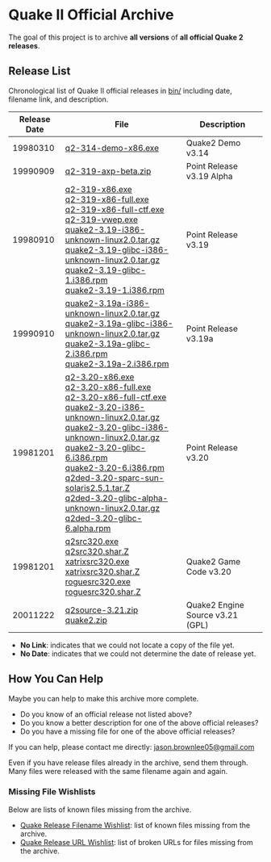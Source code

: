 # Quake II Official Archive

The goal of this project is to archive **all versions** of **all official Quake 2 releases**.

## Release List

Chronological list of Quake II official releases in [bin/](bin/) including date, filename link, and description.

Release Date | File | Description
--- | --- | ---
19980310 | [q2-314-demo-x86.exe](bin/q2-314-demo-x86.exe) | Quake2 Demo v3.14
19990909 | [q2-319-axp-beta.zip](bin/q2-319-axp-beta.zip) | Point Release v3.19 Alpha
19980910 | [q2-319-x86.exe](bin/q2-319-x86.exe)<br>[q2-319-x86-full.exe](bin/q2-319-x86-full.exe)<br>[q2-319-x86-full-ctf.exe](bin/q2-319-x86-full-ctf.exe)<br>[q2-319-vwep.exe](bin/q2-319-vwep.exe)<br>[quake2-3.19-i386-unknown-linux2.0.tar.gz](bin/quake2-3.19-i386-unknown-linux2.0.tar.gz)<br>[quake2-3.19-glibc-i386-unknown-linux2.0.tar.gz](bin/quake2-3.19-glibc-i386-unknown-linux2.0.tar.gz)<br>[quake2-3.19-glibc-1.i386.rpm](bin/quake2-3.19-glibc-1.i386.rpm)<br>[quake2-3.19-1.i386.rpm](bin/quake2-3.19-1.i386.rpm) | Point Release v3.19
19990910 | [quake2-3.19a-i386-unknown-linux2.0.tar.gz](bin/quake2-3.19a-i386-unknown-linux2.0.tar.gz)<br>[quake2-3.19a-glibc-i386-unknown-linux2.0.tar.gz](bin/quake2-3.19a-glibc-i386-unknown-linux2.0.tar.gz)<br>[quake2-3.19a-glibc-2.i386.rpm](bin/quake2-3.19a-glibc-2.i386.rpm)<br>[quake2-3.19a-2.i386.rpm](bin/quake2-3.19a-2.i386.rpm) | Point Release v3.19a
19981201 | [q2-3.20-x86.exe](bin/q2-3.20-x86.exe)<br>[q2-3.20-x86-full.exe](bin/q2-3.20-x86-full.exe)<br>[q2-3.20-x86-full-ctf.exe](bin/q2-3.20-x86-full-ctf.exe)<br>[quake2-3.20-i386-unknown-linux2.0.tar.gz](bin/quake2-3.20-i386-unknown-linux2.0.tar.gz)<br>[quake2-3.20-glibc-i386-unknown-linux2.0.tar.gz](bin/quake2-3.20-glibc-i386-unknown-linux2.0.tar.gz)<br>[quake2-3.20-glibc-6.i386.rpm](bin/quake2-3.20-glibc-6.i386.rpm)<br>[quake2-3.20-6.i386.rpm](bin/quake2-3.20-6.i386.rpm)<br>[q2ded-3.20-sparc-sun-solaris2.5.1.tar.Z](bin/q2ded-3.20-sparc-sun-solaris2.5.1.tar.Z)<br>[q2ded-3.20-glibc-alpha-unknown-linux2.0.tar.gz](bin/q2ded-3.20-glibc-alpha-unknown-linux2.0.tar.gz)<br>[q2ded-3.20-glibc-6.alpha.rpm](bin/q2ded-3.20-glibc-6.alpha.rpm) | Point Release v3.20
19981201 | [q2src320.exe](bin/q2src320.exe)<br>[q2src320.shar.Z](bin/q2src320.shar.Z)<br>[xatrixsrc320.exe](bin/xatrixsrc320.exe)<br>[xatrixsrc320.shar.Z](bin/xatrixsrc320.shar.Z)<br>[roguesrc320.exe](bin/roguesrc320.exe)<br>[roguesrc320.shar.Z](bin/roguesrc320.shar.Z) | Quake2 Game Code v3.20
20011222 | [q2source-3.21.zip](bin/q2source-3.21.zip)<br>[quake2.zip](bin/quake2.zip) | Quake2 Engine Source v3.21 (GPL)

* **No Link**: indicates that we could not locate a copy of the file yet.
* **No Date**: indicates that we could not determine the date of release yet.

## How You Can Help

Maybe you can help to make this archive more complete.

* Do you know of an official release not listed above?
* Do you know a better description for one of the above official releases?
* Do you have a missing file for one of the above official releases?

If you can help, please contact me directly: jason.brownlee05@gmail.com

Even if you have release files already in the archive, send them through. Many files were released with the same filename again and again.

### Missing File Wishlists

Below are lists of known files missing from the archive.

* [Quake Release Filename Wishlist](research/wishlist.txt): list of known files missing from the archive.
* [Quake Release URL Wishlist](research/wishlist_urls.txt): list of broken URLs for files missing from the archive.




